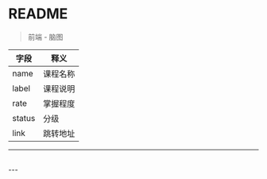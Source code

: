 # README
<ClientOnly>
  <Valine></Valine>
</ClientOnly>

> 前端 - 脑图

|   字段   | 释义   |
|   ----  | ----   |
|  name   | 课程名称 |
|  label  | 课程说明 |
|  rate   | 掌握程度 |
|  status |  分级   |
|  link |  跳转地址   |

---
<br />
<ClientOnly>
  <G6Tree :queryData='{"id":"front0","name":"前端总览1","label":"主要是一些零散知识点","rate":0.6,"status":"B","children":[{"id":"front1_1","name":"js笔记","label":"js知识点","rate":0.627,"status":"R","link":"/pages/accumulation/front/js-note-1.html","children":[{"id":"g121","name":"Name3","collapsed":true,"label":"138.00","rate":0.123,"status":"B","children":[{"id":"g1211","name":"Name4","label":"138.00","rate":1,"status":"B","children":[]}]},{"id":"g122","name":"Name5","collapsed":true,"label":"100.00","rate":0.296,"status":"G","children":[{"id":"g1221","name":"Name6","label":"40.00","rate":0.4,"status":"G","children":[{"id":"g12211","name":"Name6-1","label":"40.00","rate":1,"status":"R","children":[]}]},{"id":"g1222","name":"Name7","label":"60.00","rate":0.6,"status":"G","children":[]}]},{"id":"g123","name":"Name8","collapsed":true,"label":"100.00","rate":0.296,"status":"DI","children":[{"id":"g1231","name":"Name8-1","label":"100.00","rate":1,"status":"DI","children":[]}]}]},{"id":"front1_2","name":"node笔记","label":"node知识点","rate":0.187,"status":"B","link":"/pages/accumulation/front/node-note-1.html","children":[{"id":"g131","name":"Name10","label":"33.90","rate":0.336,"status":"R","children":[]},{"id":"g132","name":"Name11","label":"67.00","rate":0.664,"status":"G","children":[]}]},{"id":"front1_3","name":"vue笔记","label":"vue知识点","rate":0.186,"status":"G","link":"/pages/accumulation/front/vue-note-1.html","children":[]},{"id":"front1_4","name":"css笔记","label":"css知识点","rate":0.186,"status":"G","link":"/pages/accumulation/front/css-note-1.html","children":[]},{"id":"front1_5","name":"ts笔记","label":"ts知识点","rate":0.186,"status":"G","link":"/pages/accumulation/front/ts-note-1.html","children":[]}]}' />
</ClientOnly>
---
<br />


  